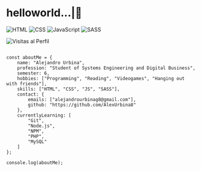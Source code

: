 # helloworld...|👋

![HTML](https://img.shields.io/badge/HTML-E34F26?style=flat-square&logo=html5&logoColor=white)
![CSS](https://img.shields.io/badge/CSS-1572B6?style=flat-square&logo=css3&logoColor=white)
![JavaScript](https://img.shields.io/badge/JavaScript-F7DF1E?style=flat-square&logo=javascript&logoColor=black)
![SASS](https://img.shields.io/badge/SASS-CC6699?style=flat-square&logo=sass&logoColor=white)

![Visitas al Perfil](https://komarev.com/ghpvc/?username=AlexUrbina8&color=blue)


```JS

const aboutMe = {
    name: "Alejandro Urbina",
    profession: "Student of Systems Engineering and Digital Business",
    semester: 6,
    hobbies: ["Programming", "Reading", "Videogames", "Hanging out with friends"],
    skills: ["HTML", "CSS", "JS", "SASS"],
    contact: { 
        emails: ["alejandrourbinag8@gmail.com"],
        github: "https://github.com/AlexUrbina8"
    },
    currentlyLearning: [
        "Git", 
        "Node.js", 
        "NPM", 
        "PHP", 
        "MySQL"
    ]
};

console.log(aboutMe);

```
